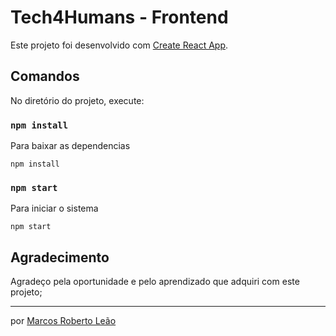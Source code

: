 # Tech4Humans - Frontend

Este projeto foi desenvolvido com [Create React App](https://github.com/facebook/create-react-app).

## Comandos

No diretório do projeto, execute:

### `npm install`

Para baixar as dependencias

```
npm install
```

### `npm start`

Para iniciar o sistema

```
npm start
```

## Agradecimento

Agradeço pela oportunidade e pelo aprendizado que adquiri com este projeto;

---

por [Marcos Roberto Leão](https://www.linkedin.com/in/marcos-le%C3%A3o-7241aa42/)
